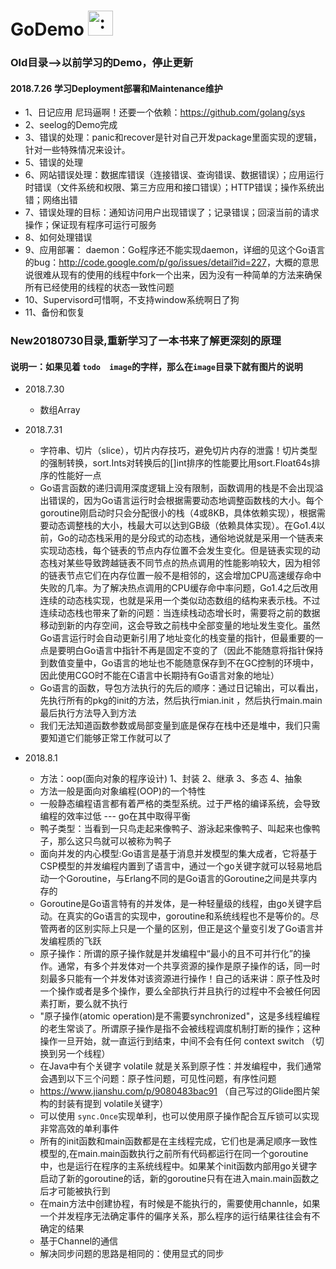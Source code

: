 
# GoDemo <img src="http://i.imgur.com/hTeVwmJ.png" width="40" height="40" alt=":walrus:" class="emoji" title=":walrus:"/>
### Old目录-->以前学习的Demo，停止更新

#### 2018.7.26 学习Deployment部署和Maintenance维护
* 1、日记应用 尼玛逼啊！还要一个依赖：https://github.com/golang/sys 
* 2、seelog的Demo完成
* 3、错误的处理：panic和recover是针对自己开发package里面实现的逻辑，针对一些特殊情况来设计。
* 5、错误的处理
*  6、网站错误处理：数据库错误（连接错误、查询错误、数据错误）；应用运行时错误（文件系统和权限、第三方应用和接口错误）；HTTP错误；操作系统出错；网络出错
*  7、错误处理的目标：通知访问用户出现错误了；记录错误；回滚当前的请求操作；保证现有程序可运行可服务
*  8、如何处理错误
*  9、应用部署： daemon：Go程序还不能实现daemon，详细的见这个Go语言的bug：<http://code.google.com/p/go/issues/detail?id=227>，大概的意思说很难从现有的使用的线程中fork一个出来，因为没有一种简单的方法来确保所有已经使用的线程的状态一致性问题
* 10、Supervisord可惜啊，不支持window系统啊日了狗 
* 11、备份和恢复

### New20180730目录,重新学习了一本书来了解更深刻的原理
#### 说明一：如果见着 `todo  image`的字样，那么在`image`目录下就有图片的说明 

* 2018.7.30 
  *  数组Array
* 2018.7.31
  *  字符串、切片（slice），切片内存技巧，避免切片内存的泄露！切片类型的强制转换，sort.Ints对转换后的[]int排序的性能要比用sort.Float64s排序的性能好一点
  *  Go语言函数的递归调用深度逻辑上没有限制，函数调用的栈是不会出现溢出错误的，因为Go语言运行时会根据需要动态地调整函数栈的大小。每个goroutine刚启动时只会分配很小的栈（4或8KB，具体依赖实现），根据需要动态调整栈的大小，栈最大可以达到GB级（依赖具体实现）。在Go1.4以前，Go的动态栈采用的是分段式的动态栈，通俗地说就是采用一个链表来实现动态栈，每个链表的节点内存位置不会发生变化。但是链表实现的动态栈对某些导致跨越链表不同节点的热点调用的性能影响较大，因为相邻的链表节点它们在内存位置一般不是相邻的，这会增加CPU高速缓存命中失败的几率。为了解决热点调用的CPU缓存命中率问题，Go1.4之后改用连续的动态栈实现，也就是采用一个类似动态数组的结构来表示栈。不过连续动态栈也带来了新的问题：当连续栈动态增长时，需要将之前的数据移动到新的内存空间，这会导致之前栈中全部变量的地址发生变化。虽然Go语言运行时会自动更新引用了地址变化的栈变量的指针，但最重要的一点是要明白Go语言中指针不再是固定不变的了（因此不能随意将指针保持到数值变量中，Go语言的地址也不能随意保存到不在GC控制的环境中，因此使用CGO时不能在C语言中长期持有Go语言对象的地址）
  *  Go语言的函数，导包方法执行的先后的顺序：通过日记输出，可以看出，先执行所有的pkg的init的方法，然后执行mian.init ，然后执行main.main 最后执行方法导入到方法
  * 我们无法知道函数参数或局部变量到底是保存在栈中还是堆中，我们只需要知道它们能够正常工作就可以了

* 2018.8.1
  * 方法：oop(面向对象的程序设计)  1、封装 2、继承 3、多态 4、抽象
  * 方法一般是面向对象编程(OOP)的一个特性 
  * 一般静态编程语言都有着严格的类型系统。过于严格的编译系统，会导致编程的效率过低 ---  go在其中取得平衡 
  * 鸭子类型：当看到一只鸟走起来像鸭子、游泳起来像鸭子、叫起来也像鸭子，那么这只鸟就可以被称为鸭子
  * 面向并发的内心模型:Go语言是基于消息并发模型的集大成者，它将基于CSP模型的并发编程内置到了语言中，通过一个go关键字就可以轻易地启动一个Goroutine，与Erlang不同的是Go语言的Goroutine之间是共享内存的
  * Goroutine是Go语言特有的并发体，是一种轻量级的线程，由go关键字启动。在真实的Go语言的实现中，goroutine和系统线程也不是等价的。尽管两者的区别实际上只是一个量的区别，但正是这个量变引发了Go语言并发编程质的飞跃
  * 原子操作：所谓的原子操作就是并发编程中“最小的且不可并行化”的操作。通常，有多个并发体对一个共享资源的操作是原子操作的话，同一时刻最多只能有一个并发体对该资源进行操作！自己的话来讲：原子性及时一个操作或者是多个操作，要么全部执行并且执行的过程中不会被任何因素打断，要么就不执行
  * "原子操作(atomic operation)是不需要synchronized"，这是多线程编程的老生常谈了。所谓原子操作是指不会被线程调度机制打断的操作；这种操作一旦开始，就一直运行到结束，中间不会有任何 context switch （切换到另一个线程）
  * 在Java中有个关键字 volatile 就是关系到原子性：并发编程中，我们通常会遇到以下三个问题：原子性问题，可见性问题，有序性问题
  * https://www.jianshu.com/p/9080483bac91 （自己写过的Glide图片架构的封装有提到 volatile关键字）
  * 可以使用 `sync.Once`实现单利，也可以使用原子操作配合互斥锁可以实现非常高效的单利事件 
  * 所有的init函数和main函数都是在主线程完成，它们也是满足顺序一致性模型的,在main.main函数执行之前所有代码都运行在同一个goroutine中，也是运行在程序的主系统线程中。如果某个init函数内部用go关键字启动了新的goroutine的话，新的goroutine只有在进入main.main函数之后才可能被执行到
  * 在main方法中创建协程，有时候是不能执行的，需要使用channle，如果一个并发程序无法确定事件的偏序关系，那么程序的运行结果往往会有不确定的结果
  * 基于Channel的通信
  * 解决同步问题的思路是相同的：使用显式的同步
  
  